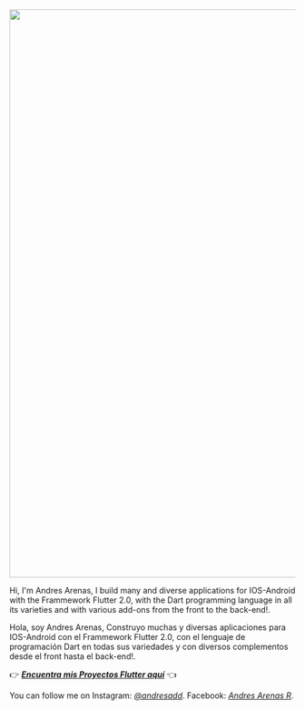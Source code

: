 <img src="https://i.ibb.co/JxVvgTQ/186462094-4655811724446788-9019081938847671562-n.jpg" width="1000">

Hi, I'm Andres Arenas, I build many and diverse applications for IOS-Android with the Frammework Flutter 2.0, with the Dart programming language in all its varieties and with various add-ons from the front to the back-end!.

Hola, soy Andres Arenas, Construyo muchas y diversas aplicaciones para IOS-Android con el Frammework Flutter 2.0, con el lenguaje de programación Dart en todas sus variedades y con diversos complementos desde el front hasta el back-end!.

👉 [***Encuentra mis Proyectos Flutter aquí***](https://github.com/andresadar/Portafolio-FLUTTER) 👈


You can follow me on
Instagram: [_@andresadd_](https://www.instagram.com/andresadd).
Facebook: [_Andres Arenas R_](https://www.facebook.com/Andres.Arenas.Rs).
